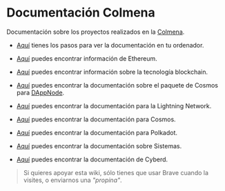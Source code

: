 # Documentación Colmena

Documentación sobre los proyectos realizados en la [Colmena](https://www.colmenalabs.org/).

- [Aquí](instalDoc.md) tienes los pasos para ver la documentación en tu ordenador.

- [Aquí](ethblock.md) puedes encontrar información de Ethereum.

- [Aquí](introblock.md) puedes encontrar información sobre la tecnología blockchain.

- [Aquí](DAppNodeCosmos.md) puedes encontrar la documentación sobre el paquete de Cosmos para [DAppNode](https://github.com/dappnode/DAppNode).

- [Aquí](lightning-index.md) puedes encontrar la documentación para la Lightning Network.

- [Aquí](cosmos.md) puedes encontrar la documentación para Cosmos.

- [Aquí](polkadot.md) puedes encontrar la documentación para Polkadot.

- [Aquí](sistemas.md) puedes encontrar la documentación sobre Sistemas.

- [Aquí](cyberd.md) puedes encontrar la documentación de Cyberd.

>Si quieres apoyar esta wiki, sólo tienes que usar Brave cuando la visites, o enviarnos una _"propina"_.
